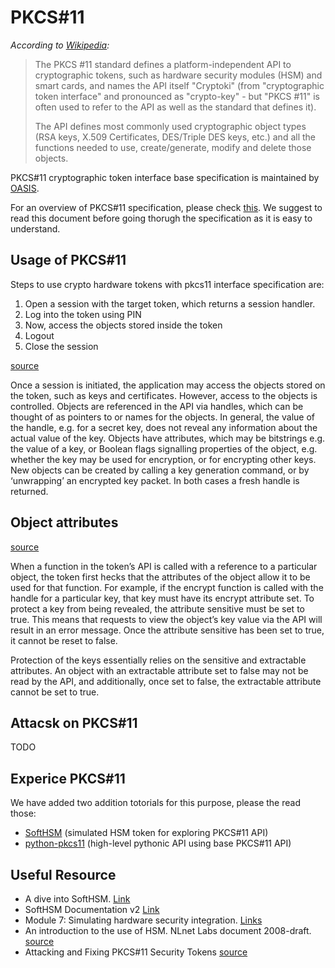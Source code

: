 # PKCS#11

*According to [Wikipedia](https://en.wikipedia.org/wiki/PKCS_11):*

> The PKCS #11 standard defines a platform-independent API to cryptographic tokens, such as hardware security modules (HSM) and smart cards, and names the API itself "Cryptoki" (from "cryptographic token interface" and pronounced as "crypto-key" - but "PKCS #11" is often used to refer to the API as well as the standard that defines it).
>
>The API defines most commonly used cryptographic object types (RSA keys, X.509 Certificates, DES/Triple DES keys, etc.) and all the functions needed to use, create/generate, modify and delete those objects.

PKCS#11 cryptographic token interface base specification is maintained by [OASIS](http://docs.oasis-open.org/pkcs11/pkcs11-base/v2.40/os/pkcs11-base-v2.40-os.html).

For an overview of PKCS#11 specification, please check [this](https://www.dnssec.cz/files/nic/doc/hsm.pdf). We suggest to read this document before going thorugh the specification as it is easy to understand.  

## Usage of PKCS#11

Steps to use crypto hardware tokens with pkcs11 interface specification are:

1. Open a session with the target token, which returns a session handler.
1. Log into the token using PIN
1. Now, access the objects stored inside the token
1. Logout
1. Close the session

[source](http://www.lsv.fr/Publis/PAPERS/PDF/BCFS-ccs10.pdf)

Once a session is initiated, the application may access the objects stored on the token, such as keys and certificates. However, access to the objects is controlled. Objects are referenced in the API via handles, which can be thought of as pointers to or names for the objects. In general, the value of the handle, e.g. for a secret key, does not reveal any information about the actual value of the key. Objects
have attributes, which may be bitstrings e.g. the value of a key, or Boolean flags signalling properties of the object, e.g. whether the key may be used for encryption, or for encrypting other keys. New objects can be created by calling a key generation command, or by ‘unwrapping’ an encrypted key packet. In both cases a fresh handle is returned.

## Object attributes

[source](http://www.lsv.fr/Publis/PAPERS/PDF/BCFS-ccs10.pdf)

When a function in the token’s API is called with a reference to a particular object, the token first hecks that the attributes of the object allow it to be used for that function. For example, if the encrypt function is called with the handle for a particular key, that key must have its encrypt attribute
set. To protect a key from being revealed, the attribute sensitive must be set to true. This means that requests to view the object’s key value via the API will result in an error message. Once the attribute sensitive has been set to true, it cannot be reset to false.

Protection of the keys essentially relies on the sensitive and extractable attributes. An object with an extractable attribute set to false may not be read by the API, and additionally, once set to false,
the extractable attribute cannot be set to true.

## Attacsk on PKCS#11

TODO 

## Experice PKCS#11

We have added two addition totorials for this purpose, please the read those:

- [SoftHSM](softhsm.md) (simulated HSM token for exploring PKCS#11 API)
- [python-pkcs11](python-pkcs11.md) (high-level pythonic API using base PKCS#11 API)

## Useful Resource

- A dive into SoftHSM. [Link](https://medium.com/@clydecroix/a-dive-into-softhsm-e4be3e70c7bc)
- SoftHSM Documentation v2 [Link](https://wiki.opendnssec.org/display/SoftHSMDOCS/SoftHSM+Documentation+v2)
- Module 7: Simulating hardware security integration. [Links](https://docs.aws.amazon.com/greengrass/latest/developerguide/console-mod7.html)
- An introduction to the use of HSM. NLnet Labs document 2008-draft. [source](https://www.dnssec.cz/files/nic/doc/hsm.pdf)
- Attacking and Fixing PKCS#11 Security Tokens [source](http://www.lsv.fr/Publis/PAPERS/PDF/BCFS-ccs10.pdf)
